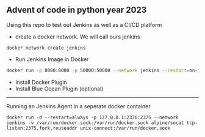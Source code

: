 ## Advent of code in python year 2023

Using this repo to test out Jenkins as well as a CI/CD platform

- create a docker network. We will call ours jenkins
```
docker network create jenkins
```
- Run Jenkins Image in Docker

```bash
docker run -p 8080:8080 -p 50000:50000 --network jenkins --restart=on-failure jenkins/jenkins:lts-jdk17
```

- Install Docker Plugin
- Install Blue Ocean Plugin (optional)

---

Running an Jenkins Agent in a seperate docker container

```
docker run -d --restart=always -p 127.0.0.1:2376:2375 --network jenkins -v /var/run/docker.sock:/var/run/docker.sock alpine/socat tcp-listen:2375,fork,reuseaddr unix-connect:/var/run/docker.sock
```


